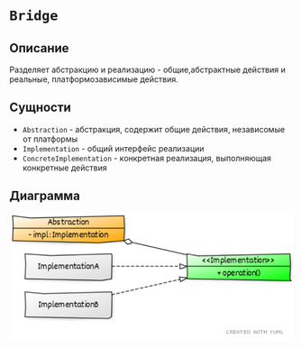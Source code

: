 # ```Bridge```

## Описание
Разделяет абстракцию и реализацию - общие,абстрактные действия и реальные, платформозависимые действия.

## Сущности
* ```Abstraction``` - абстракция, содержит общие действия, независомые от платформы
* ```Implementation``` - общий интерфейс реализации
* ```ConcreteImplementation``` - конкретная реализация, выполняющая конкретные действия

## Диаграмма
![uml](0.png)